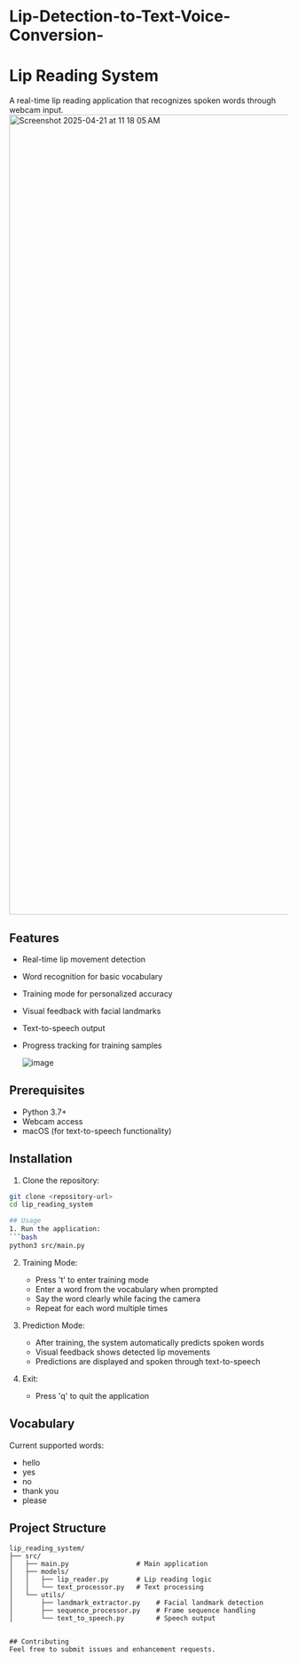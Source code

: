 # Lip-Detection-to-Text-Voice-Conversion-

# Lip Reading System

A real-time lip reading application that recognizes spoken words through webcam input.
<img width="1440" alt="Screenshot 2025-04-21 at 11 18 05 AM" src="https://github.com/user-attachments/assets/538052e8-9f10-4bb6-a93d-209a75a22eda" />


## Features

- Real-time lip movement detection
- Word recognition for basic vocabulary
- Training mode for personalized accuracy
- Visual feedback with facial landmarks
- Text-to-speech output
- Progress tracking for training samples

  ![image](https://github.com/user-attachments/assets/36ff5498-7632-455d-89db-4ed0c2f49ba3)


## Prerequisites

- Python 3.7+
- Webcam access
- macOS (for text-to-speech functionality)

## Installation

1. Clone the repository:
```bash
git clone <repository-url>
cd lip_reading_system

## Usage
1. Run the application:
```bash
python3 src/main.py
 ```

2. Training Mode:
   
   - Press 't' to enter training mode
   - Enter a word from the vocabulary when prompted
   - Say the word clearly while facing the camera
   - Repeat for each word multiple times
3. Prediction Mode:
   
   - After training, the system automatically predicts spoken words
   - Visual feedback shows detected lip movements
   - Predictions are displayed and spoken through text-to-speech
4. Exit:
   
   - Press 'q' to quit the application
## Vocabulary
Current supported words:

- hello
- yes
- no
- thank you
- please
## Project Structure
```plaintext
lip_reading_system/
├── src/
│   ├── main.py                 # Main application
│   ├── models/
│   │   ├── lip_reader.py       # Lip reading logic
│   │   └── text_processor.py   # Text processing
│   └── utils/
│       ├── landmark_extractor.py    # Facial landmark detection
│       ├── sequence_processor.py    # Frame sequence handling
│       └── text_to_speech.py        # Speech output
 ```
```

## Contributing
Feel free to submit issues and enhancement requests.

